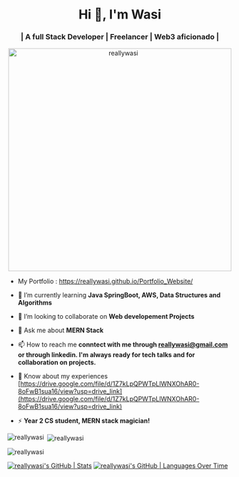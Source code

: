 <h1 align="center">Hi 👋, I'm Wasi</h1>
<h3 align="center">| A full Stack Developer | Freelancer | Web3 aficionado |</h3>
<!-- <img align="right"  width="400" src="https://cdn.dribbble.com/users/116207...">
 -->

 

<p align="center"> <img src="https://camo.githubusercontent.com/19db51af5f90f1b152bc0b9078f5fe97053955be5074f03f17019c70345bdcdb/68747470733a2f2f6d69726f2e6d656469756d2e636f6d2f6d61782f313336302f302a37513379765349765f7430696f4a2d5a2e676966" alt="reallywasi" width="500px" /> </p>

- My Portfolio : https://reallywasi.github.io/Portfolio_Website/
  
- 🌱 I’m currently learning **Java SpringBoot, AWS, Data Structures and Algorithms**

- 👯 I’m looking to collaborate on **Web developement Projects**

- 💬 Ask me about **MERN Stack**

- 📫 How to reach me **conntect with me through reallywasi@gmail.com or through linkedin. I'm always ready for tech talks and for collaboration on projects.**
 
- 📄 Know about my experiences [https://drive.google.com/file/d/1Z7kLpQPWTpLlWNXOhAR0-8oFwB1sua16/view?usp=drive_link](https://drive.google.com/file/d/1Z7kLpQPWTpLlWNXOhAR0-8oFwB1sua16/view?usp=drive_link)

- ⚡  **Year 2 CS student, MERN stack magician!**

<p><img align="left" src="https://github-readme-stats.vercel.app/api/top-langs?username=reallywasi&show_icons=true&locale=en&layout=compact" alt="reallywasi" /></p>

<p>&nbsp;<img align="center" src="https://github-readme-stats.vercel.app/api?username=reallywasi&show_icons=true&locale=en" alt="reallywasi" /></p>

<p><img align="center" src="https://github-readme-streak-stats.herokuapp.com/?user=reallywasi&" alt="reallywasi" /></p>

[![reallywasi's GitHub | Stats](https://stats.quine.sh/reallywasi/github?theme=light)](https://quine.sh?utm_source=widgets&utm_campaign=reallywasi)
[![reallywasi's GitHub | Languages Over Time](https://stats.quine.sh/reallywasi/languages-over-time?theme=dark)](https://quine.sh?utm_source=widgets&utm_campaign=reallywasi)
